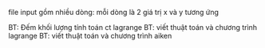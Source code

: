 file input gồm nhiều dòng:
mỗi dòng là 2 giá trị x và y tương ứng

BT: Đếm khối lượng tính toán ct lagrange
BT: viết thuật toán và chương trình lagrange
BT: viết thuật toán và chương trình aiken